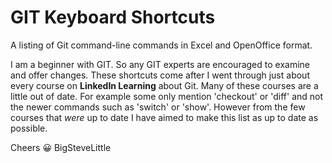 # GIT Keyboard Shortcuts

A listing of Git command-line commands in Excel and OpenOffice format.

I am a beginner with GIT. So any GIT experts are encouraged to examine and offer changes. These shortcuts come after I went through just about every course on **LinkedIn Learning** about Git. Many of these courses are a little out of date. For example some only mention 'checkout' or 'diff' and not the newer commands such as 'switch' or 'show'. However from the few courses that *were* up to date I have aimed to make this list as up to date as possible.

Cheers 😀
BigSteveLittle
